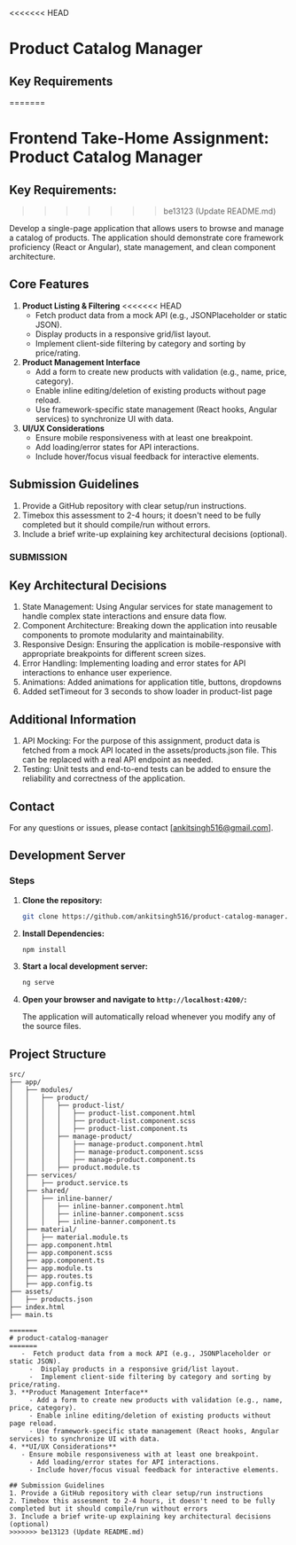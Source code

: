 <<<<<<< HEAD
# Product Catalog Manager

## Key Requirements
=======
# Frontend Take-Home Assignment: Product Catalog Manager
## Key Requirements:
>>>>>>> be13123 (Update README.md)

Develop a single-page application that allows users to browse and manage a catalog of products. The application should demonstrate core framework proficiency (React or Angular), state management, and clean component architecture.

## Core Features

1. **Product Listing & Filtering**
<<<<<<< HEAD
   - Fetch product data from a mock API (e.g., JSONPlaceholder or static JSON).
   - Display products in a responsive grid/list layout.
   - Implement client-side filtering by category and sorting by price/rating.
2. **Product Management Interface**
   - Add a form to create new products with validation (e.g., name, price, category).
   - Enable inline editing/deletion of existing products without page reload.
   - Use framework-specific state management (React hooks, Angular services) to synchronize UI with data.
3. **UI/UX Considerations**
   - Ensure mobile responsiveness with at least one breakpoint.
   - Add loading/error states for API interactions.
   - Include hover/focus visual feedback for interactive elements.

## Submission Guidelines

1. Provide a GitHub repository with clear setup/run instructions.
2. Timebox this assessment to 2-4 hours; it doesn't need to be fully completed but it should compile/run without errors.
3. Include a brief write-up explaining key architectural decisions (optional).

### SUBMISSION
## Key Architectural Decisions
1. State Management: Using Angular services for state management to handle complex state interactions and ensure data flow.
2. Component Architecture: Breaking down the application into reusable components to promote modularity and maintainability.
3. Responsive Design: Ensuring the application is mobile-responsive with appropriate breakpoints for different screen sizes.
4. Error Handling: Implementing loading and error states for API interactions to enhance user experience.
5. Animations: Added animations for application title, buttons, dropdowns
6. Added setTimeout for 3 seconds to show loader in product-list page

## Additional Information
1. API Mocking: For the purpose of this assignment, product data is fetched from a mock API located in the assets/products.json file. This can be replaced with a real API endpoint as needed.
2. Testing: Unit tests and end-to-end tests can be added to ensure the reliability and correctness of the application.

## Contact
For any questions or issues, please contact [ankitsingh516@gmail.com].

## Development Server

### Steps

1. **Clone the repository:**

    ```sh
    git clone https://github.com/ankitsingh516/product-catalog-manager.git
    ```

2. **Install Dependencies:**

    ```sh
    npm install
    ```

3. **Start a local development server:**

    ```sh
    ng serve
    ```

4. **Open your browser and navigate to `http://localhost:4200/`:**

    The application will automatically reload whenever you modify any of the source files.

## Project Structure

```plaintext
src/
├── app/
│   ├── modules/
│   │   ├── product/
│   │   │   ├── product-list/
│   │   │   │   ├── product-list.component.html
│   │   │   │   ├── product-list.component.scss
│   │   │   │   ├── product-list.component.ts
│   │   │   ├── manage-product/
│   │   │   │   ├── manage-product.component.html
│   │   │   │   ├── manage-product.component.scss
│   │   │   │   ├── manage-product.component.ts
│   │   │   ├── product.module.ts
│   ├── services/
│   │   ├── product.service.ts
│   ├── shared/
│   │   ├── inline-banner/
│   │   │   ├── inline-banner.component.html
│   │   │   ├── inline-banner.component.scss
│   │   │   ├── inline-banner.component.ts
│   ├── material/
│   │   ├── material.module.ts
│   ├── app.component.html
│   ├── app.component.scss
│   ├── app.component.ts
│   ├── app.module.ts
│   ├── app.routes.ts
│   ├── app.config.ts
├── assets/
│   ├── products.json
├── index.html
├── main.ts

=======
# product-catalog-manager
=======
   -  Fetch product data from a mock API (e.g., JSONPlaceholder or static JSON).
	 -  Display products in a responsive grid/list layout.
	 -	Implement client-side filtering by category and sorting by price/rating.
3. **Product Management Interface**
	 - Add a form to create new products with validation (e.g., name, price, category).
	 - Enable inline editing/deletion of existing products without page reload.
	 - Use framework-specific state management (React hooks, Angular services) to synchronize UI with data.
4. **UI/UX Considerations**
   - Ensure mobile responsiveness with at least one breakpoint.
	 - Add loading/error states for API interactions.
	 - Include hover/focus visual feedback for interactive elements.

## Submission Guidelines
1. Provide a GitHub repository with clear setup/run instructions
2. Timebox this assesment to 2-4 hours, it doesn't need to be fully completed but it should compile/run without errors
3. Include a brief write-up explaining key architectural decisions (optional)
>>>>>>> be13123 (Update README.md)
